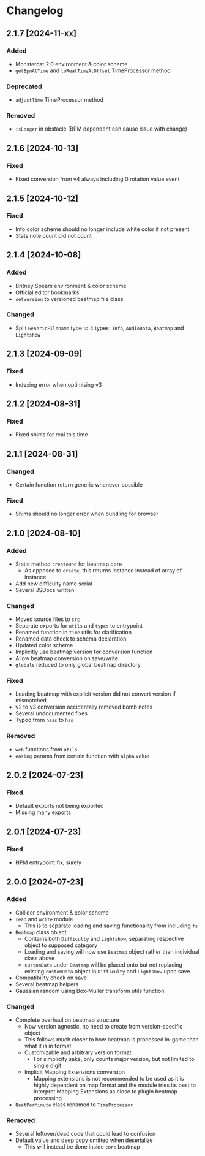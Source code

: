 # Changelog

## 2.1.7 [2024-11-xx]

### Added

- Monstercat 2.0 environment & color scheme
- `getBpmAtTime` and `toRealTimeAtOffset` TimeProcessor method

### Deprecated

- `adjustTime` TimeProcessor method

### Removed

- `isLonger` in obstacle (BPM dependent can cause issue with change)

## 2.1.6 [2024-10-13]

### Fixed

- Fixed conversion from v4 always including 0 rotation value event

## 2.1.5 [2024-10-12]

### Fixed

- Info color scheme should no longer include white color if not present
- Stats note count did not count

## 2.1.4 [2024-10-08]

### Added

- Britney Spears environment & color scheme
- Official editor bookmarks
- `setVersion` to versioned beatmap file class

### Changed

- Split `GenericFilename` type to 4 types: `Info`, `AudioData`, `Beatmap` and `Lightshow`

## 2.1.3 [2024-09-09]

### Fixed

- Indexing error when optimising v3

## 2.1.2 [2024-08-31]

### Fixed

- Fixed shims for real this time

## 2.1.1 [2024-08-31]

### Changed

- Certain function return generic whenever possible

### Fixed

- Shims should no longer error when bundling for browser

## 2.1.0 [2024-08-10]

### Added

- Static method `createOne` for beatmap core
  - As opposed to `create`, this returns instance instead of array of instance.
- Add new difficulty name serial
- Several JSDocs written

### Changed

- Moved source files to `src`
- Separate exports for `utils` and `types` to entrypoint
- Renamed function in `time` utils for clarification
- Renamed data check to schema declaration
- Updated color scheme
- Implicitly use beatmap version for conversion function
- Allow beatmap conversion on save/write
- `globals` reduced to only global beatmap directory

### Fixed

- Loading beatmap with explicit version did not convert version if mismatched
- v2 to v3 conversion accidentally removed bomb notes
- Several undocumented fixes
- Typod from `hass` to `has`

### Removed

- `web` functions from `utils`
- `easing` params from certain function with `alpha` value

## 2.0.2 [2024-07-23]

### Fixed

- Default exports not being exported
- Missing many exports

## 2.0.1 [2024-07-23]

### Fixed

- NPM entrypoint fix, surely

## 2.0.0 [2024-07-23]

### Added

- Collider environment & color scheme
- `read` and `write` module
  - This is to separate loading and saving functionality from including `fs`
- `Beatmap` class object
  - Contains both `Difficulty` and `Lightshow`, separating respective object to supposed category
  - Loading and saving will now use `Beatmap` object rather than individual class above
  - `customData` under `Beatmap` will be placed onto but not replacing existing `customData` object
    in `Difficulty` and `Lightshow` upon save
- Compatibility check on save
- Several beatmap helpers
- Gaussian random using Box-Muller transform utils function

### Changed

- Complete overhaul on beatmap structure
  - Now version agnostic, no need to create from version-specific object
  - This follows much closer to how beatmap is processed in-game than what it is in format
  - Customizable and arbitrary version format
    - For simplicity sake, only counts major version, but not limited to single digit
  - Implicit Mapping Extensions conversion
    - Mapping extensions is not recommended to be used as it is highly dependent on map format and
      the module tries its best to interpret Mapping Extensions as close to plugin beatmap
      processing
- `BeatPerMinute` class renamed to `TimeProcessor`

### Removed

- Several leftover/dead code that could lead to confusion
- Default value and deep copy omitted when deserialize
  - This will instead be done inside `core` beatmap
